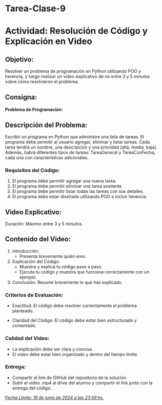 # Tarea-Clase-9

# Actividad: Resolución de Código y Explicación en Video

## Objetivo:
Resolver un problema de programación en Python utilizando POO y herencia, y luego realizar un video explicativo de no entre 3 y 5 minutos sobre cómo resolvieron el problema.

## Consigna:
#### Problema de Programación:

## Descripción del Problema:
Escribir un programa en Python que administre una lista de tareas. El programa debe permitir al usuario agregar, eliminar y listar tareas. Cada tarea tendrá un nombre, una descripción y una prioridad (alta, media, baja). Además, habrá diferentes tipos de tareas: TareaGeneral y TareaConFecha, cada una con características adicionales.

### Requisitos del Código:

1. El programa debe permitir agregar una nueva tarea.
2. El programa debe permitir eliminar una tarea existente.
3. El programa debe permitir listar todas las tareas con sus detalles.
4. El programa debe estar diseñado utilizando POO e incluir herencia.

## Video Explicativo:

Duración: Máximo entre 3 y 5 minutos.

## Contenido del Video:

1. Introducción:
    + Presenta brevemente quién eres.
2. Explicación del Código:
    + Muestra y explica tu código paso a paso.
    + Ejecuta tu código y muestra que funciona correctamente con un ejemplo.
3. Conclusión: Resume brevemente lo que has explicado.

### Criterios de Evaluación:
   +  Exactitud: El código debe resolver correctamente el problema planteado. 
    
   + Claridad del Código: El código debe estar bien estructurado y comentado.

### Calidad del Video:
   + La explicación debe ser clara y concisa.
   + El video debe estar bien organizado y dentro del tiempo límite.

### Entrega:
   + Compartir el link de GitHub del repositorio de la solución.
   + Subir el video .mp4 al drive del alumno y compartir el link junto con la entrega del código.

<u><em>Fecha Límite: 19 de junio de 2024 a las 23:59 hs.</em></u>
 
